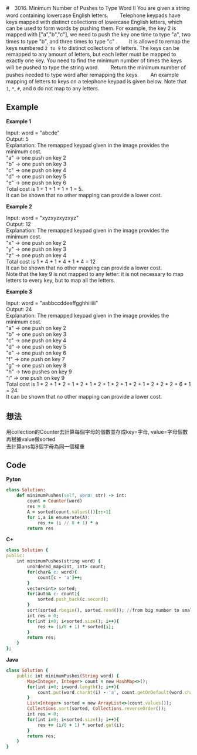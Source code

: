 #　3016. Minimum Number of Pushes to Type Word II
You are given a string word containing lowercase English letters.　　
Telephone keypads have keys mapped with distinct collections of lowercase English letters, which can be used to form words by pushing them. For example, the key 2 is mapped with ["a","b","c"], we need to push the key one time to type "a", two times to type "b", and three times to type "c" .　　
It is allowed to remap the keys numbered `2 to 9` to distinct collections of letters. The keys can be remapped to any amount of letters, but each letter must be mapped to exactly one key. You need to find the minimum number of times the keys will be pushed to type the string word.　　
Return the minimum number of pushes needed to type word after remapping the keys.　　
An example mapping of letters to keys on a telephone keypad is given below. Note that `1`, `*`, `#`, and `0` do not map to any letters.　　

## Example
**Example 1**  

Input: word = "abcde"  
Output: 5  
Explanation: The remapped keypad given in the image provides the minimum cost.  
"a" -> one push on key 2  
"b" -> one push on key 3  
"c" -> one push on key 4  
"d" -> one push on key 5  
"e" -> one push on key 6  
Total cost is 1 + 1 + 1 + 1 + 1 = 5.  
It can be shown that no other mapping can provide a lower cost.  

**Example 2**  

Input: word = "xyzxyzxyzxyz"  
Output: 12  
Explanation: The remapped keypad given in the image provides the minimum cost.  
"x" -> one push on key 2  
"y" -> one push on key 3  
"z" -> one push on key 4  
Total cost is 1 * 4 + 1 * 4 + 1 * 4 = 12  
It can be shown that no other mapping can provide a lower cost.  
Note that the key 9 is not mapped to any letter: it is not necessary to map letters to every key, but to map all the letters.  

**Example 3**  

Input: word = "aabbccddeeffgghhiiiiii"  
Output: 24  
Explanation: The remapped keypad given in the image provides the minimum cost.  
"a" -> one push on key 2  
"b" -> one push on key 3  
"c" -> one push on key 4  
"d" -> one push on key 5  
"e" -> one push on key 6  
"f" -> one push on key 7  
"g" -> one push on key 8  
"h" -> two pushes on key 9  
"i" -> one push on key 9  
Total cost is 1 * 2 + 1 * 2 + 1 * 2 + 1 * 2 + 1 * 2 + 1 * 2 + 1 * 2 + 2 * 2 + 6 * 1 = 24.  
It can be shown that no other mapping can provide a lower cost.  

## 想法
用collection的Counter去計算每個字母的個數並存成key=字母, value=字母個數  
再根據value做sorted  
去計算ans每8個字母為同一個權重  

## Code
**Pyton**
```ruby
class Solution:
    def minimumPushes(self, word: str) -> int:
        count = Counter(word)
        res = 0
        A = sorted(count.values())[::-1]
        for i,a in enumerate(A):
            res += (i // 8 + 1) * a
        return res
```
**C+**
```ruby
class Solution {
public:
    int minimumPushes(string word) {
        unordered_map<int, int> count;
        for(char& c: word){
            count[c - 'a']++;
        }
        vector<int> sorted;
        for(auto& c: count){
            sorted.push_back(c.second);
        }
        sort(sorted.rbegin(), sorted.rend()); //from big number to small number
        int res = 0;
        for(int i=0; i<sorted.size(); i++){
            res += (i/8 + 1) * sorted[i];
        }
        return res;
    }
};
```
**Java**
```ruby
class Solution {
    public int minimumPushes(String word) {
        Map<Integer, Integer> count = new HashMap<>();
        for(int i=0; i<word.length(); i++){
            count.put(word.charAt(i) - 'a', count.getOrDefault(word.charAt(i) - 'a', 0) + 1);
        }
        List<Integer> sorted = new ArrayList<>(count.values());
        Collections.sort(sorted, Collections.reverseOrder());
        int res = 0;
        for(int i=0; i<sorted.size(); i++){
            res += (i/8 + 1) * sorted.get(i);
        }
        return res;
    }
}
```
